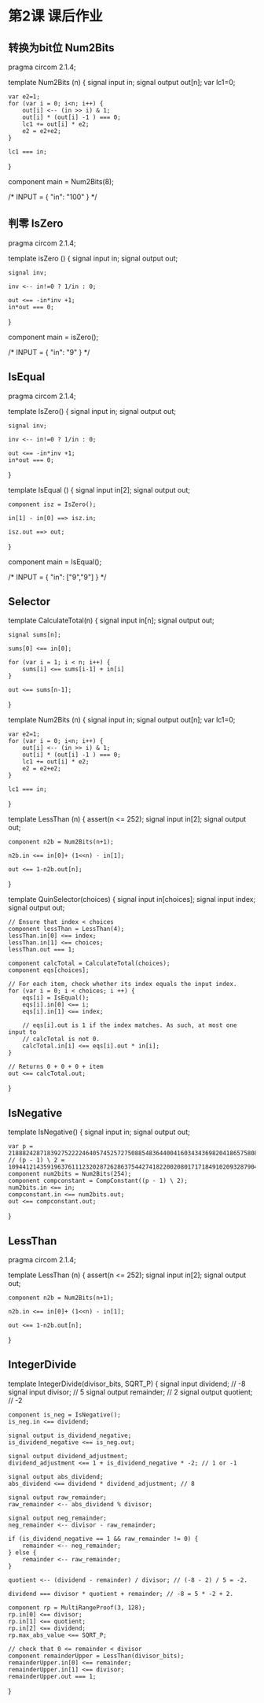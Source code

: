 # 第2课 课后作业

## 转换为bit位 Num2Bits
pragma circom 2.1.4;

template Num2Bits (n) {
    signal input in;
    signal output out[n];
    var lc1=0;

    var e2=1;
    for (var i = 0; i<n; i++) {
        out[i] <-- (in >> i) & 1;
        out[i] * (out[i] -1 ) === 0;
        lc1 += out[i] * e2;
        e2 = e2+e2;
    }

    lc1 === in;
}

component main = Num2Bits(8);

/* INPUT = {
    "in": "100"
} */


## 判零 IsZero
pragma circom 2.1.4;

template isZero () {
    signal input in;
    signal output out;

    signal inv;

    inv <-- in!=0 ? 1/in : 0;

    out <== -in*inv +1;
    in*out === 0;
    
}

component main = isZero();

/* INPUT = {
    "in": "9"
} */

## IsEqual
pragma circom 2.1.4;

template IsZero() {
    signal input in;
    signal output out;

    signal inv;

    inv <-- in!=0 ? 1/in : 0;

    out <== -in*inv +1;
    in*out === 0;
}


template IsEqual () {
    signal input in[2];
    signal output out;

    component isz = IsZero();

    in[1] - in[0] ==> isz.in;

    isz.out ==> out;
    
}

component main = IsEqual();

/* INPUT = {
    "in": ["9","9"]
} */


## Selector
template CalculateTotal(n) {
    signal input in[n];
    signal output out;

    signal sums[n];

    sums[0] <== in[0];

    for (var i = 1; i < n; i++) {
        sums[i] <== sums[i-1] + in[i]
    }

    out <== sums[n-1];
}

template Num2Bits (n) {
    signal input in;
    signal output out[n];
    var lc1=0;

    var e2=1;
    for (var i = 0; i<n; i++) {
        out[i] <-- (in >> i) & 1;
        out[i] * (out[i] -1 ) === 0;
        lc1 += out[i] * e2;
        e2 = e2+e2;
    }

    lc1 === in;
}


template LessThan (n) {
    assert(n <= 252);
    signal input in[2];
    signal output out;

    component n2b = Num2Bits(n+1);

    n2b.in <== in[0]+ (1<<n) - in[1];

    out <== 1-n2b.out[n];
    
}

template QuinSelector(choices) {
    signal input in[choices];
    signal input index;
    signal output out;
    
    // Ensure that index < choices
    component lessThan = LessThan(4);
    lessThan.in[0] <== index;
    lessThan.in[1] <== choices;
    lessThan.out === 1;

    component calcTotal = CalculateTotal(choices);
    component eqs[choices];

    // For each item, check whether its index equals the input index.
    for (var i = 0; i < choices; i ++) {
        eqs[i] = IsEqual();
        eqs[i].in[0] <== i;
        eqs[i].in[1] <== index;

        // eqs[i].out is 1 if the index matches. As such, at most one input to
        // calcTotal is not 0.
        calcTotal.in[i] <== eqs[i].out * in[i];
    }

    // Returns 0 + 0 + 0 + item
    out <== calcTotal.out;
}

## IsNegative
template IsNegative() {
    signal input in;
    signal output out;

    var p = 21888242871839275222246405745257275088548364400416034343698204186575808495617;
    // (p - 1) \ 2 = 10944121435919637611123202872628637544274182200208017171849102093287904247808
    component num2bits = Num2Bits(254);
    component compconstant = CompConstant((p - 1) \ 2);
    num2bits.in <== in;
    compconstant.in <== num2bits.out; 
    out <== compconstant.out;

}

## LessThan
pragma circom 2.1.4;

template LessThan (n) {
    assert(n <= 252);
    signal input in[2];
    signal output out;

    component n2b = Num2Bits(n+1);

    n2b.in <== in[0]+ (1<<n) - in[1];

    out <== 1-n2b.out[n];
    
}



## IntegerDivide
template IntegerDivide(divisor_bits, SQRT_P) {
    signal input dividend; // -8
    signal input divisor; // 5
    signal output remainder; // 2
    signal output quotient; // -2

    component is_neg = IsNegative();
    is_neg.in <== dividend;

    signal output is_dividend_negative;
    is_dividend_negative <== is_neg.out;

    signal output dividend_adjustment;
    dividend_adjustment <== 1 + is_dividend_negative * -2; // 1 or -1

    signal output abs_dividend;
    abs_dividend <== dividend * dividend_adjustment; // 8

    signal output raw_remainder;
    raw_remainder <-- abs_dividend % divisor;
    
    signal output neg_remainder;
    neg_remainder <-- divisor - raw_remainder;

    if (is_dividend_negative == 1 && raw_remainder != 0) {
        remainder <-- neg_remainder;
    } else {
        remainder <-- raw_remainder;
    }

    quotient <-- (dividend - remainder) / divisor; // (-8 - 2) / 5 = -2.

    dividend === divisor * quotient + remainder; // -8 = 5 * -2 + 2.

    component rp = MultiRangeProof(3, 128);
    rp.in[0] <== divisor;
    rp.in[1] <== quotient;
    rp.in[2] <== dividend;
    rp.max_abs_value <== SQRT_P;

    // check that 0 <= remainder < divisor
    component remainderUpper = LessThan(divisor_bits);
    remainderUpper.in[0] <== remainder;
    remainderUpper.in[1] <== divisor;
    remainderUpper.out === 1;
}